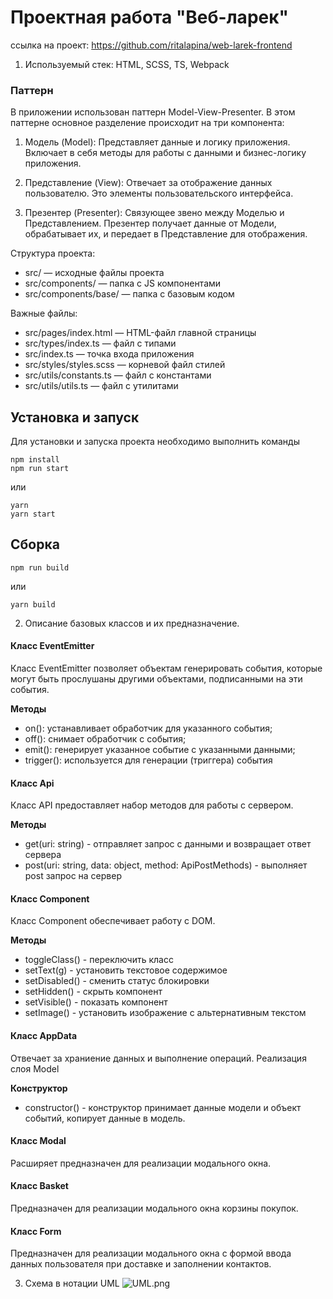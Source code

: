 # Проектная работа "Веб-ларек"

ссылка на проект:
https://github.com/ritalapina/web-larek-frontend

1. Используемый стек: HTML, SCSS, TS, Webpack

### Паттерн

В приложении использован паттерн Model-View-Presenter.
В этом паттерне основное разделение происходит на три компонента:

1. Модель (Model): Представляет данные и логику приложения. Включает в себя методы для работы с данными и бизнес-логику приложения.

2. Представление (View): Отвечает за отображение данных пользователю. Это элементы пользовательского интерфейса.

3. Презентер (Presenter): Связующее звено между Моделью и Представлением. Презентер получает данные от Модели, обрабатывает их, и передает в Представление для отображения.

Структура проекта:

- src/ — исходные файлы проекта
- src/components/ — папка с JS компонентами
- src/components/base/ — папка с базовым кодом

Важные файлы:

- src/pages/index.html — HTML-файл главной страницы
- src/types/index.ts — файл с типами
- src/index.ts — точка входа приложения
- src/styles/styles.scss — корневой файл стилей
- src/utils/constants.ts — файл с константами
- src/utils/utils.ts — файл с утилитами

## Установка и запуск

Для установки и запуска проекта необходимо выполнить команды

```
npm install
npm run start
```

или

```
yarn
yarn start
```

## Сборка

```
npm run build
```

или

```
yarn build
```

2. Описание базовых классов и их предназначение.

#### Класс EventEmitter

Класс EventEmitter позволяет объектам генерировать события, которые могут быть прослушаны другими объектами, подписанными на эти события.

**Методы**

- on(): устанавливает обработчик для указанного события;
- off(): снимает обработчик с события;
- emit(): генерирует указанное событие с указанными данными;
- trigger(): используется для генерации (триггера) события

#### Класс Api

Класс API предоставляет набор методов для работы с сервером.

**Методы**

- get(uri: string) - отправляет запрос с данными и возвращает ответ сервера
- post(uri: string, data: object, method: ApiPostMethods) - выполняет post запрос на сервер

#### Класс Component

Класс Component обеспечивает работу с DOM.

**Методы**

- toggleClass() - переключить класс
- setText(g) - установить текстовое содержимое
- setDisabled() - сменить статус блокировки
- setHidden() - скрыть компонент
- setVisible() - показать компонент
- setImage() - установить изображение с альтернативным текстом

#### Класс AppData

Отвечает за храниение данных и выполнение операций. Реализация слоя Model

**Конструктор**

- constructor() - конструктор принимает данные модели и объект событий, копирует данные в модель.

#### Класс Modal

Расширяет предназначен для реализации модального окна.

#### Класс Basket

Предназначен для реализации модального окна корзины покупок.

#### Класс Form

Предназначен для реализации модального окна с формой ввода данных пользователя при доставке и заполнении контактов.

3. Схема в нотации UML
   ![UML.png](https://github.com/ritalapina/web-larek-frontend/src/images/UML.png)
